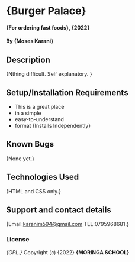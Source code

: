 # {Burger Palace}
#### {For ordering fast foods}, {2022}
#### By **{Moses Karani}**
## Description
{Nthing difficult. Self explanatory. }
## Setup/Installation Requirements
* This is a great place
* in a simple
* easy-to-understand
* format
{Installs Independently}
## Known Bugs
{None yet.}
## Technologies Used
{HTML and CSS only.}
## Support and contact details
{Email:karanim594@gmail.com
TEL:0795968681.}
### License
*{GPL.}*
Copyright (c) {2022} **{MORINGA SCHOOL}**
